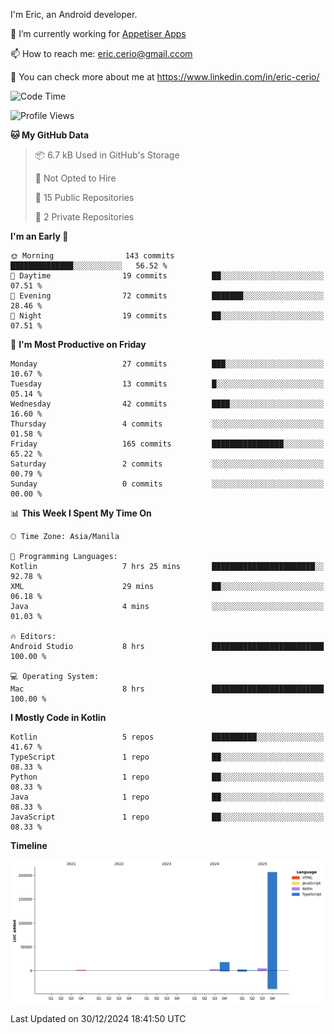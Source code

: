 
I'm Eric, an Android developer.

🔭 I’m currently working for [Appetiser Apps](http://appetiser.com.au)

📫 How to reach me: eric.cerio@gmail.ccom

👀 You can check more about me at https://www.linkedin.com/in/eric-cerio/

<!--START_SECTION:waka-->
![Code Time](http://img.shields.io/badge/Code%20Time-697%20hrs%2012%20mins-blue)

![Profile Views](http://img.shields.io/badge/Profile%20Views-1-blue)

**🐱 My GitHub Data** 

> 📦 6.7 kB Used in GitHub's Storage 
 > 
> 🚫 Not Opted to Hire
 > 
> 📜 15 Public Repositories 
 > 
> 🔑 2 Private Repositories 
 > 
**I'm an Early 🐤** 

```text
🌞 Morning                143 commits         ██████████████░░░░░░░░░░░   56.52 % 
🌆 Daytime                19 commits          ██░░░░░░░░░░░░░░░░░░░░░░░   07.51 % 
🌃 Evening                72 commits          ███████░░░░░░░░░░░░░░░░░░   28.46 % 
🌙 Night                  19 commits          ██░░░░░░░░░░░░░░░░░░░░░░░   07.51 % 
```
📅 **I'm Most Productive on Friday** 

```text
Monday                   27 commits          ███░░░░░░░░░░░░░░░░░░░░░░   10.67 % 
Tuesday                  13 commits          █░░░░░░░░░░░░░░░░░░░░░░░░   05.14 % 
Wednesday                42 commits          ████░░░░░░░░░░░░░░░░░░░░░   16.60 % 
Thursday                 4 commits           ░░░░░░░░░░░░░░░░░░░░░░░░░   01.58 % 
Friday                   165 commits         ████████████████░░░░░░░░░   65.22 % 
Saturday                 2 commits           ░░░░░░░░░░░░░░░░░░░░░░░░░   00.79 % 
Sunday                   0 commits           ░░░░░░░░░░░░░░░░░░░░░░░░░   00.00 % 
```


📊 **This Week I Spent My Time On** 

```text
🕑︎ Time Zone: Asia/Manila

💬 Programming Languages: 
Kotlin                   7 hrs 25 mins       ███████████████████████░░   92.78 % 
XML                      29 mins             ██░░░░░░░░░░░░░░░░░░░░░░░   06.18 % 
Java                     4 mins              ░░░░░░░░░░░░░░░░░░░░░░░░░   01.03 % 

🔥 Editors: 
Android Studio           8 hrs               █████████████████████████   100.00 % 

💻 Operating System: 
Mac                      8 hrs               █████████████████████████   100.00 % 
```

**I Mostly Code in Kotlin** 

```text
Kotlin                   5 repos             ██████████░░░░░░░░░░░░░░░   41.67 % 
TypeScript               1 repo              ██░░░░░░░░░░░░░░░░░░░░░░░   08.33 % 
Python                   1 repo              ██░░░░░░░░░░░░░░░░░░░░░░░   08.33 % 
Java                     1 repo              ██░░░░░░░░░░░░░░░░░░░░░░░   08.33 % 
JavaScript               1 repo              ██░░░░░░░░░░░░░░░░░░░░░░░   08.33 % 
```



**Timeline**

![Lines of Code chart](https://raw.githubusercontent.com/eric-cerio/eric-cerio/main/assets/bar_graph.png)


 Last Updated on 30/12/2024 18:41:50 UTC
<!--END_SECTION:waka-->
